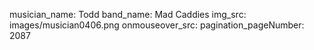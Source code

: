 musician_name: Todd
band_name: Mad Caddies
img_src: images/musician0406.png
onmouseover_src: 
pagination_pageNumber: 2087